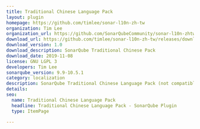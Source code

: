 ```yaml
---
title: Traditional Chinese Language Pack
layout: plugin
homepage: https://github.com/timlee/sonar-l10n-zh-tw
organization: Tim Lee
organization_url: https://github.com/SonarQubeCommunity/sonar-l10n-zhtw
download_url: https://github.com/timlee/sonar-l10n-zh-tw/releases/download/v1.0/sonar-l10n-zhtw-plugin-1.0.jar
download_version: 1.0
download_description: SonarQube Traditional Chinese Pack
download_date: 2019-11-08
license: GNU LGPL 3
developers: Tim Lee
sonarqube_version: 9.9-10.5.1
category: localization
description: SonarQube Traditional Chinese Language Pack (not compatible with the "Chinese Pack" which uses Simplified Chinese)
details: 
seo:
  name: Traditional Chinese Language Pack
  headline: Traditional Chinese Language Pack - SonarQube Plugin
  type: ItemPage

---
```

